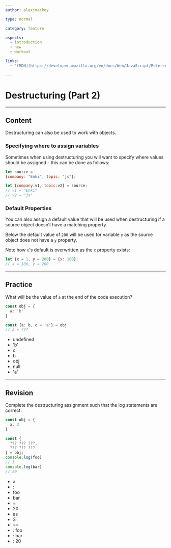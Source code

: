 ```yaml
---
author: alexjmackey

type: normal

category: feature

aspects:
  - introduction
  - new
  - workout

links:
  - '[MDN](https://developer.mozilla.org/en/docs/Web/JavaScript/Reference/Operators/Destructuring_assignment){website}'

---
```

# Destructuring (Part 2)

---
## Content

Destructuring can also be used to work with objects.

### Specifying where to assign variables

Sometimes when using destructuring you will want to specify where values should be assigned - this can be done as follows:

```javascript
let source =
{company: "Enki", topic: "js"};

let {company:v1, topic:v2} = source;
// v1 = "Enki"
// v2 = "js"

```

### Default Properties

You can also assign a default value that will be used when destructuring if a source object doesn’t have a matching property.

Below the default value of `200` will be used for variable `y` as the source object does not have a `y` property.

Note how `x`'s default is overwritten as the `x` property exists:

```javascript
let {x = 1, y = 200} = {x: 100};
// x = 100, y = 200
```

---
## Practice

What will be the value of `a` at the end of the code execution?

```javascript
const obj = {
  a: 'b'
}

const {a: b, c = 'a'} = obj
// a = ???
```

* undefined
* 'b'
* c
* b
* obj
* null
* 'a'

---
## Revision

Complete the destructuring assignment such that the log statements are correct:

```javascript
const obj = {
  a: 3
}

const {
  ??? ??? ???,
  ??? ??? ???
} = obj;
console.log(foo)
// 3
console.log(bar)
// 20
```

* a
* :
* foo
* bar
* =
* 20
* as
* 3
* ==
* : foo
* : bar
* : 20
